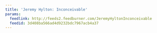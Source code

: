 ```yaml
---
title: 'Jeremy Hylton: Inconceivable'
params:
  feedlink: http://feeds2.feedburner.com/JeremyHyltonInconceivable
  feedid: 3d408ba566ad4d9232bdc7967acb4a37
---
```

